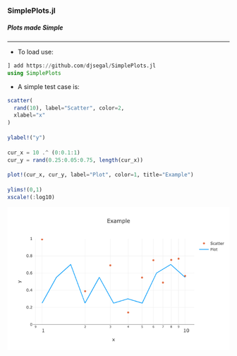 ### SimplePlots.jl
##### Plots made Simple

---

+ To load use:

```julia
] add https://github.com/djsegal/SimplePlots.jl
using SimplePlots
```

+ A simple test case is:

```julia
scatter(
  rand(10), label="Scatter", color=2,
  xlabel="x"
)

ylabel!("y")

cur_x = 10 .^ (0:0.1:1)
cur_y = rand(0.25:0.05:0.75, length(cur_x))

plot!(cur_x, cur_y, label="Plot", color=1, title="Example")

ylims!(0,1)
xscale!(:log10)
```

![Example Plot](example.png)
